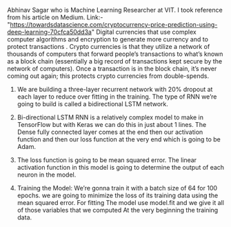 Abhinav Sagar who is Machine Learning Researcher at VIT. I took reference from his article on Medium.
Link:-"https://towardsdatascience.com/cryptocurrency-price-prediction-using-deep-learning-70cfca50dd3a"
Digital currencies that use complex computer algorithms and encryption to generate more currency and to protect transactions .
Crypto currencies is that they utilize a network of thousands of computers that forward people’s transactions to what’s known as a block chain (essentially a big record of transactions kept secure by the network of computers). Once a transaction is in the block chain, it’s never coming out again; this protects crypto currencies from double-spends.
1.	We are building a three-layer recurrent network with 20% dropout at each layer to reduce over fitting in the training. The type of RNN we’re going to build is called a bidirectional LSTM network.
2.	Bi-directional LSTM RNN is a relatively complex model to make in TensorFlow but with Keras we can do this in just about 1 lines. The Dense fully connected layer comes at the end then our activation function and then our loss function at the very end which is going to be Adam.
 
3.	The loss function is going to be mean squared error. The linear activation function in this model is going to determine the output of each neuron in the model.
4.	Training the Model:
We’re gonna train it with a batch size of 64 for 100 epochs. we are going to minimize the loss of its training data using the mean squared error. For fitting The model use model.fit and we give it all of those variables that we computed At the very beginning the training data.


